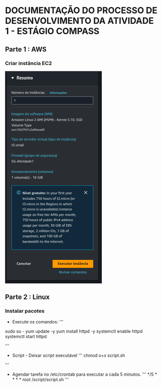 # DOCUMENTAÇÃO DO PROCESSO  DE DESENVOLVIMENTO DA ATIVIDADE 1 - ESTÁGIO COMPASS

## Parte 1 : AWS

### Criar instância EC2

![Imagem mostrando o resumo de criação da EC2 onde é possível verificar os requisitos da atividade](./assets/EC2_resumo_criacao.png)

## Parte 2 : Linux

### Instalar pacotes

- Execute os comandos:
'''

sudo su -
yum update -y
yum install httpd -y
systemctl enable httpd
systemctl start httpd

'''

- Script - Deixar script executável
'''
chmod o+x script.sh 

'''
- Agendar tarefa no /etc/crontab para executar a cada 5 minutos.
'''
*/5 * * * * root /script/script.sh
'''
